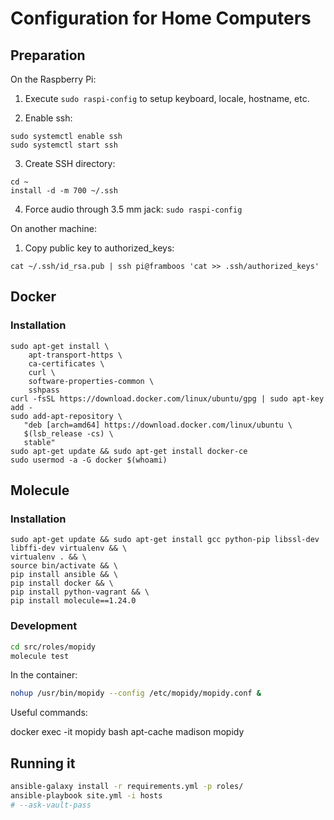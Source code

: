 # Configuration for Home Computers

## Preparation

On the Raspberry Pi:

1. Execute `sudo raspi-config` to setup keyboard, locale, hostname, etc.

2. Enable ssh:
  ```
  sudo systemctl enable ssh
  sudo systemctl start ssh
  ```
3. Create SSH directory:
  ```
  cd ~
  install -d -m 700 ~/.ssh
  ```

4. Force audio through 3.5 mm jack: `sudo raspi-config`

On another machine:

1. Copy public key to authorized_keys:
  ```
  cat ~/.ssh/id_rsa.pub | ssh pi@framboos 'cat >> .ssh/authorized_keys'
  ```

## Docker

### Installation

```
sudo apt-get install \
    apt-transport-https \
    ca-certificates \
    curl \
    software-properties-common \
    sshpass
curl -fsSL https://download.docker.com/linux/ubuntu/gpg | sudo apt-key add -
sudo add-apt-repository \
   "deb [arch=amd64] https://download.docker.com/linux/ubuntu \
   $(lsb_release -cs) \
   stable"
sudo apt-get update && sudo apt-get install docker-ce
sudo usermod -a -G docker $(whoami)
```

## Molecule

### Installation

```
sudo apt-get update && sudo apt-get install gcc python-pip libssl-dev libffi-dev virtualenv && \
virtualenv . && \
source bin/activate && \
pip install ansible && \
pip install docker && \
pip install python-vagrant && \
pip install molecule==1.24.0
```

### Development

```sh
cd src/roles/mopidy
molecule test
```

In the container:
```sh
nohup /usr/bin/mopidy --config /etc/mopidy/mopidy.conf &
```

Useful commands:

docker exec -it mopidy bash
apt-cache madison mopidy


## Running it

```sh
ansible-galaxy install -r requirements.yml -p roles/
ansible-playbook site.yml -i hosts
# --ask-vault-pass
```
